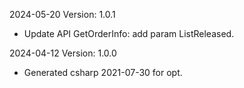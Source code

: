 2024-05-20 Version: 1.0.1
- Update API GetOrderInfo: add param ListReleased.


2024-04-12 Version: 1.0.0
- Generated csharp 2021-07-30 for opt.

